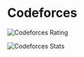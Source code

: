 # Codeforces

![Codeforces Rating](https://img.shields.io/badge/dynamic/json?url=https://codeforces.com/api/user.info?handles=houseofalgos&query=$.result[0].rating&label=Current%20Rating&color=orange)

![Codeforces Stats](https://codeforces-readme-stats.vercel.app/api/card?username=houseofalgos)

